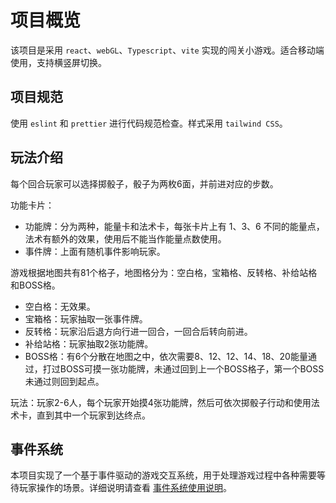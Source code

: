 # 项目概览

该项目是采用 `react`、`webGL`、`Typescript`、`vite` 实现的闯关小游戏。适合移动端使用，支持横竖屏切换。

## 项目规范

使用 `eslint` 和 `prettier` 进行代码规范检查。样式采用 `tailwind CSS`。

## 玩法介绍

每个回合玩家可以选择掷骰子，骰子为两枚6面，并前进对应的步数。

功能卡片：
- 功能牌：分为两种，能量卡和法术卡，每张卡片上有 1、3、6 不同的能量点，法术有额外的效果，使用后不能当作能量点数使用。
- 事件牌：上面有随机事件影响玩家。

游戏根据地图共有81个格子，地图格分为：空白格，宝箱格、反转格、补给站格和BOSS格。

- 空白格：无效果。
- 宝箱格：玩家抽取一张事件牌。
- 反转格：玩家沿后退方向行进一回合，一回合后转向前进。
- 补给站格：玩家抽取2张功能牌。
- BOSS格：有6个分散在地图之中，依次需要8、12、12、14、18、20能量通过，打过BOSS可摸一张功能牌，未通过回到上一个BOSS格子，第一个BOSS 未通过则回到起点。

玩法：玩家2-6人，每个玩家开始摸4张功能牌，然后可依次掷骰子行动和使用法术卡，直到其中一个玩家到达终点。

## 事件系统

本项目实现了一个基于事件驱动的游戏交互系统，用于处理游戏过程中各种需要等待玩家操作的场景。详细说明请查看 [事件系统使用说明](src/事件系统使用说明.md)。
